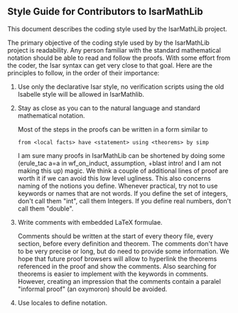 ## Style Guide for Contributors to IsarMathLib

This document describes the coding style used by the IsarMathLib project.

The primary objective of the coding style used by by the IsarMathLib project is readability. Any person familiar with the standard mathematical notation should be able to read and follow the proofs. With some effort from the coder, the Isar syntax can get very close to that goal. Here are the principles to follow, in the order of their importance:

1. Use only the declarative Isar style, no verification scripts using the old Isabelle style will be allowed in IsarMathlib.

2. Stay as close as you can to the natural language and standard mathematical notation. 

    Most of the steps in the proofs can be written in a form similar to
    
     `from <local facts> have <statement> using <theorems> by simp`

    I am sure many proofs in IsarMathLib can be shortened by doing some (erule_tac a=a in wf_on_induct, assumption, +blast intro! and I am not making this up) magic. We think a couple of additional lines of proof are worth it if we can avoid this low level ugliness. 
    This also concerns naming of the notions you define. Whenever practical, try not to use keywords or names that are not words. If you define the set of integers, don't call them "int", call them Integers. If you define real numbers, don't call them "double". 

3. Write comments with embedded LaTeX formulae.

    Comments should be written at the start of every theory file, every section, before every definition and theorem.
    The comments don't have to be very precise or long, but do need to provide some information. We hope that future proof browsers will allow to hyperlink the theorems referenced in the proof and show the comments. Also searching for theorems is easier to implement with the keywords in comments.
    However, creating an impression that the comments contain a paralel "informal proof" (an oxymoron) should be avoided.

4. Use locales to define notation. 
